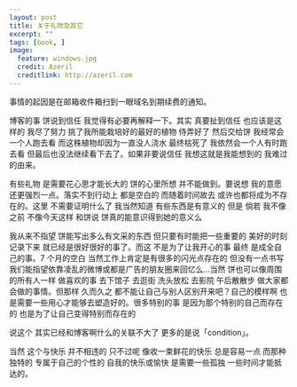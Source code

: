 ```yaml
---
layout: post
title: 关于礼物及其它
excerpt: ""
tags: [book, ]
image:
  feature: windows.jpg
  credit: Azeril
  creditlink: http://azeril.com
---
```


事情的起因是在邮箱收件箱扫到一眼域名到期续费的通知。


博客的事 饼说到信任 我觉得有必要再解释一下。其实 真要扯到信任 也应该是这样的 我尽了努力 挑了我所能栽培好的最好的植物 侍弄好了 然后交给饼 我经常会一个人跑去看 而这株植物却因为一直没人浇水 最终枯死了 我依然会一个人有时跑去看 但最后也没法继续看下去了。如果非要说信任 我想这就是我能想到的 我难过的由来。

有些礼物 是需要花心思才能长大的 饼的心里所想 并不能做到。要说想 我的意愿还更强烈一点。落实不到行动上 都是空白的 而随着时间故去 或许也都将成为不存在的。这里 不需要证明什么了 我当然知道 有些东西是有意义的 但是 倘若 我不像之前 不像今天这样 和饼说 饼真的能意识得到她的意义么

我从来不指望 饼能写出多么有文采的东西 但只要有时能把一些重要的 美好的时刻 记录下来 就已经是很好很好的事了。而这 不是为了让我开心的事 最终 是成全自己的事。7 个月的空白 当然工作上肯定是有很多的闪光点存在的 但没有一点书写 我们能指望依靠凌乱的微博或都是广告的朋友圈来回忆么...当然 饼也可以像周围的所有人一样 做喜欢的事 去下馆子 去逛街 洗头放松 去影院 午后散散步 做大家都会做的事情。但那样 久而久之 都不能让自己与别人区别开来吧？自己的模样啊 也是需要一些用心才能够去塑造好的。很多特别的事 是因为那个特别的自己而存在的 也是为了让自己变得特别而存在的 

说这个 其实已经和博客啊什么的关联不大了 更多的是说「condition」。

当然 这个与快乐 并不相违的 只不过呢 像收一束鲜花的快乐 总是容易一点 而那种独特的 专属于自己的个性的 自我的快乐或愉快 是需要一些孤独 一些时间才能抵达的。